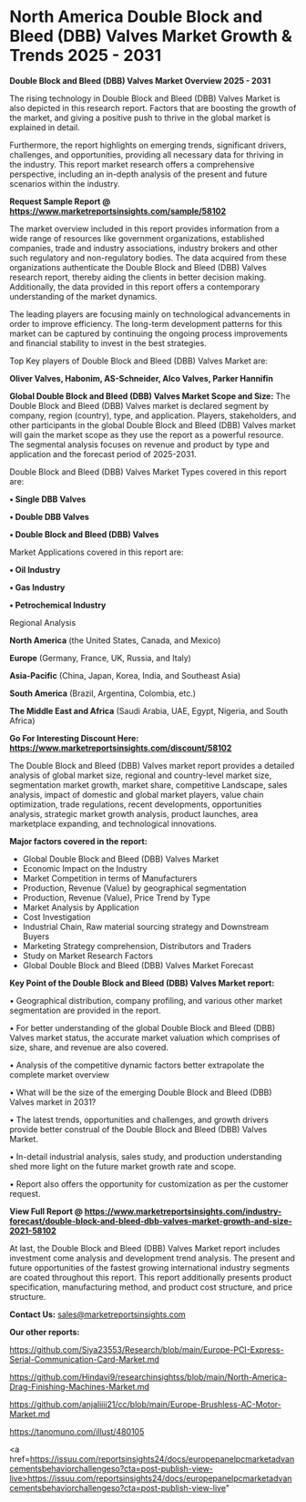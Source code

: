 # North America Double Block and Bleed (DBB) Valves Market Growth & Trends 2025 - 2031

<Strong> Double Block and Bleed (DBB) Valves Market Overview 2025 - 2031</strong>

The rising technology in Double Block and Bleed (DBB) Valves Market is also depicted in this research report. Factors that are boosting the growth of the market, and giving a positive push to thrive in the global market is explained in detail.

Furthermore, the report highlights on emerging trends, significant drivers, challenges, and opportunities, providing all necessary data for thriving in the industry. This report market research offers a comprehensive perspective, including an in-depth analysis of the present and future scenarios within the industry.

<strong>Request Sample Report @ <a href=https://www.marketreportsinsights.com/sample/58102>https://www.marketreportsinsights.com/sample/58102</a></strong>

The market overview included in this report provides information from a wide range of resources like government organizations, established companies, trade and industry associations, industry brokers and other such regulatory and non-regulatory bodies. The data acquired from these organizations authenticate the Double Block and Bleed (DBB) Valves research report, thereby aiding the clients in better decision making. Additionally, the data provided in this report offers a contemporary understanding of the market dynamics.

The leading players are focusing mainly on technological advancements in order to improve efficiency. The long-term development patterns for this market can be captured by continuing the ongoing process improvements and financial stability to invest in the best strategies.

Top Key players of Double Block and Bleed (DBB) Valves Market are:

<strong>Oliver Valves, Habonim, AS-Schneider, Alco Valves, Parker Hannifin</strong>

<strong><b>Global Double Block and Bleed (DBB) Valves Market Scope and Size:</b></strong>
The Double Block and Bleed (DBB) Valves market is declared segment by company, region (country), type, and application. Players, stakeholders, and other participants in the global Double Block and Bleed (DBB) Valves market will gain the market scope as they use the report as a powerful resource. The segmental analysis focuses on revenue and product by type and application and the forecast period of 2025-2031.

Double Block and Bleed (DBB) Valves Market Types covered in this report are:

<strong>• Single DBB Valves

• Double DBB Valves

• Double Block and Bleed (DBB) Valves</strong>

Market Applications covered in this report are:

<strong>• Oil Industry

• Gas Industry

• Petrochemical Industry</strong> 

Regional Analysis

<strong>North America</strong> (the United States, Canada, and Mexico)

<strong>Europe</strong> (Germany, France, UK, Russia, and Italy)

<strong>Asia-Pacific</strong> (China, Japan, Korea, India, and Southeast Asia)

<strong>South America</strong> (Brazil, Argentina, Colombia, etc.)

<strong>The Middle East and Africa</strong> (Saudi Arabia, UAE, Egypt, Nigeria, and South Africa)

<strong>Go For Interesting Discount Here: <a href=https://www.marketreportsinsights.com/discount/58102>https://www.marketreportsinsights.com/discount/58102</a></strong>

The Double Block and Bleed (DBB) Valves market report provides a detailed analysis of global market size, regional and country-level market size, segmentation market growth, market share, competitive Landscape, sales analysis, impact of domestic and global market players, value chain optimization, trade regulations, recent developments, opportunities analysis, strategic market growth analysis, product launches, area marketplace expanding, and technological innovations.

<strong><b>Major factors covered in the report:</b></strong>
<ul>
  <li>Global Double Block and Bleed (DBB) Valves Market </li>
  <li>Economic Impact on the Industry</li>
  <li>Market Competition in terms of Manufacturers</li>
  <li>Production, Revenue (Value) by geographical segmentation</li>
  <li>Production, Revenue (Value), Price Trend by Type</li>
  <li>Market Analysis by Application</li>
  <li>Cost Investigation</li>
  <li>Industrial Chain, Raw material sourcing strategy and Downstream Buyers</li>
  <li>Marketing Strategy comprehension, Distributors and Traders</li>
  <li>Study on Market Research Factors</li>
  <li>Global Double Block and Bleed (DBB) Valves Market Forecast</li>
</ul>

<strong><b>Key Point of the Double Block and Bleed (DBB) Valves Market report:</b></strong>

• Geographical distribution, company profiling, and various other market segmentation are provided in the report.

• For better understanding of the global Double Block and Bleed (DBB) Valves market status, the accurate market valuation which comprises of size, share, and revenue are also covered.

• Analysis of the competitive dynamic factors better extrapolate the complete market overview

• What will be the size of the emerging Double Block and Bleed (DBB) Valves market in 2031?

• The latest trends, opportunities and challenges, and growth drivers provide better construal of the Double Block and Bleed (DBB) Valves Market.

• In-detail industrial analysis, sales study, and production understanding shed more light on the future market growth rate and scope.

• Report also offers the opportunity for customization as per the customer request.

<strong><b>View Full Report @ <a href=https://www.marketreportsinsights.com/industry-forecast/double-block-and-bleed-dbb-valves-market-growth-and-size-2021-58102>https://www.marketreportsinsights.com/industry-forecast/double-block-and-bleed-dbb-valves-market-growth-and-size-2021-58102</a></b></strong>


At last, the Double Block and Bleed (DBB) Valves Market report includes investment come analysis and development trend analysis. The present and future opportunities of the fastest growing international industry segments are coated throughout this report. This report additionally presents product specification, manufacturing method, and product cost structure, and price structure.

<strong>Contact Us:</strong>
sales@marketreportsinsights.com

<strong>Our other reports:</strong>

<a href=https://github.com/Siya23553/Research/blob/main/Europe-PCI-Express-Serial-Communication-Card-Market.md>https://github.com/Siya23553/Research/blob/main/Europe-PCI-Express-Serial-Communication-Card-Market.md</a>

<a href=https://github.com/Hindavi9/researchinsightss/blob/main/North-America-Drag-Finishing-Machines-Market.md>https://github.com/Hindavi9/researchinsightss/blob/main/North-America-Drag-Finishing-Machines-Market.md</a>

<a href=https://github.com/anjaliiii21/cc/blob/main/Europe-Brushless-AC-Motor-Market.md>https://github.com/anjaliiii21/cc/blob/main/Europe-Brushless-AC-Motor-Market.md</a>

<a href=https://tanomuno.com/illust/480105>https://tanomuno.com/illust/480105</a>

<a href=https://issuu.com/reportsinsights24/docs/europepanelpcmarketadvancementsbehaviorchallengeso?cta=post-publish-view-live>https://issuu.com/reportsinsights24/docs/europepanelpcmarketadvancementsbehaviorchallengeso?cta=post-publish-view-live</a>"

